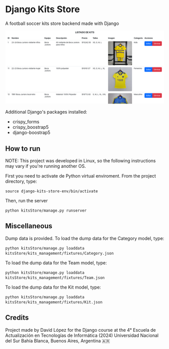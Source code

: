 # Django Kits Store
A football soccer kits store backend made with Django

![Screenshot of the index page](/screenshots/index.png)

Additional Django's packages installed:
- crispy_forms
- crispy_boostrap5
- django-boostrap5

## How to run
NOTE: This project was developed in Linux, so the following instructions may vary if you're running another OS.

First you need to activate de Python virtual enviroment. From the project directory, type:
```
source django-kits-store-env/bin/activate
```

Then, run the server
```
python kitsStore/manage.py runserver
```

## Miscellaneous
Dump data is provided.
To load the dump data for the Category model, type:
```
python kitsStore/manage.py loaddata kitsStore/kits_management/fixtures/Category.json
```

To load the dump data for the Team model, type:
```
python kitsStore/manage.py loaddata kitsStore/kits_management/fixtures/Team.json
```

To load the dump data for the Kit model, type:
```
python kitsStore/manage.py loaddata kitsStore/kits_management/fixtures/Kit.json
```

## Credits
Project made by David López for the Django course at the 4° Escuela de Actualización en Tecnologías de Informática (2024)
Universidad Nacional del Sur
Bahía Blanca, Buenos Aires, Argentina 🇦🇷
